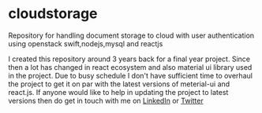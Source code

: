 # cloudstorage
Repository for handling document storage to cloud with user authentication using openstack swift,nodejs,mysql and reactjs

I created this repository around 3 years back for a final year project. Since then a lot has changed in react ecosystem and also material ui library used in the project. Due to busy schedule I don't have sufficient time to overhaul the project to get it on par with the latest versions of meterial-ui and react.js. If anyone would like to help in updating the project to latest versions then do get in touch with me on [LinkedIn](https://www.linkedin.com/in/saurabh-mhatre) or [Twitter](https://twitter.com/Technoetics1)

